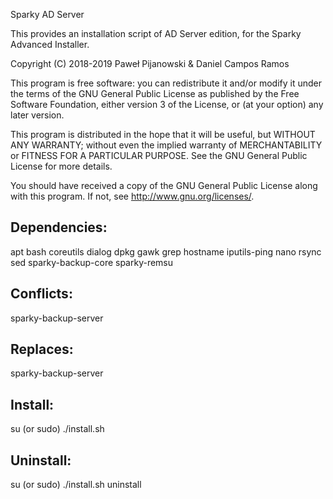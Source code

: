 Sparky AD Server

This provides an installation script of AD Server edition, for the Sparky Advanced Installer.

Copyright (C) 2018-2019 Paweł Pijanowski & Daniel Campos Ramos

This program is free software: you can redistribute it and/or modify
it under the terms of the GNU General Public License as published by
the Free Software Foundation, either version 3 of the License, or
(at your option) any later version.

This program is distributed in the hope that it will be useful,
but WITHOUT ANY WARRANTY; without even the implied warranty of
MERCHANTABILITY or FITNESS FOR A PARTICULAR PURPOSE.  See the
GNU General Public License for more details.

You should have received a copy of the GNU General Public License
along with this program.  If not, see <http://www.gnu.org/licenses/>.

Dependencies:
---------------
apt
bash
coreutils
dialog
dpkg
gawk
grep
hostname
iputils-ping
nano
rsync
sed
sparky-backup-core
sparky-remsu

Conflicts:
--------------
sparky-backup-server

Replaces:
--------------
sparky-backup-server

Install:
-------------
su (or sudo) 
./install.sh

Uninstall:
-------------
su (or sudo)
./install.sh uninstall
